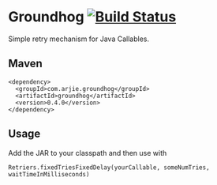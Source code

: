 # Groundhog [![Build Status](https://travis-ci.org/roshan/groundhog.svg?branch=master)](https://travis-ci.org/roshan/groundhog)

Simple retry mechanism for Java Callables.

## Maven

```
<dependency>
  <groupId>com.arjie.groundhog</groupId>
  <artifactId>groundhog</artifactId>
  <version>0.4.0</version>
</dependency>
```

## Usage

Add the JAR to your classpath and then use with 

    Retriers.fixedTriesFixedDelay(yourCallable, someNumTries, waitTimeInMilliseconds)
